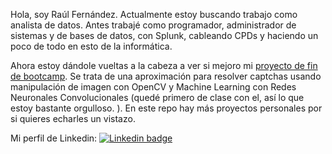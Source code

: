 Hola, soy Raúl Fernández. Actualmente estoy buscando trabajo como analista de datos. Antes trabajé como programador, administrador de sistemas y de bases de datos, con Splunk, cableando CPDs y haciendo un poco de todo en esto de la informática. 

Ahora estoy dándole vueltas a la cabeza a ver si mejoro mi [proyecto de fin de bootcamp](https://github.com/rfminguez/w8-proyecto_final-rompe_captcha). Se trata de una aproximación para resolver captchas usando manipulación de imagen con OpenCV y Machine Learning con Redes Neuronales Convolucionales (quedé primero de clase con el, así lo que estoy bastante orgulloso. ). En este repo hay más proyectos personales por si quieres echarles un vistazo.

Mi perfil de Linkedin:
[![Linkedin badge](https://img.shields.io/badge/linkedin-%230077B5.svg?&style=for-the-badge&logo=linkedin&logoColor=white)](https://www.linkedin.com/in/rfminguez/)
